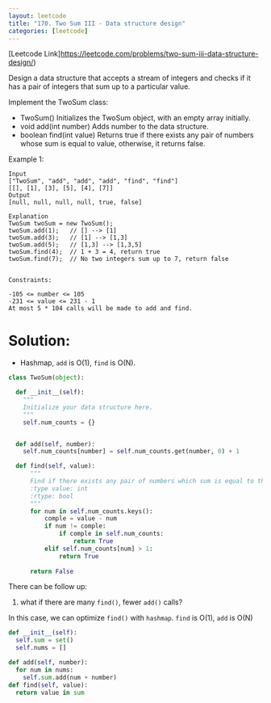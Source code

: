 ```yaml
---
layout: leetcode
title: "170. Two Sum III - Data structure design"
categories: [leetcode]
---
```


[Leetcode Link]https://leetcode.com/problems/two-sum-iii-data-structure-design/)

Design a data structure that accepts a stream of integers and checks if it has a pair of integers that sum up to a particular value.

Implement the TwoSum class:

* TwoSum() Initializes the TwoSum object, with an empty array initially.
* void add(int number) Adds number to the data structure.
* boolean find(int value) Returns true if there exists any pair of numbers whose sum is equal to value, otherwise, it returns false.

Example 1:

```
Input
["TwoSum", "add", "add", "add", "find", "find"]
[[], [1], [3], [5], [4], [7]]
Output
[null, null, null, null, true, false]

Explanation
TwoSum twoSum = new TwoSum();
twoSum.add(1);   // [] --> [1]
twoSum.add(3);   // [1] --> [1,3]
twoSum.add(5);   // [1,3] --> [1,3,5]
twoSum.find(4);  // 1 + 3 = 4, return true
twoSum.find(7);  // No two integers sum up to 7, return false
 

Constraints:

-105 <= number <= 105
-231 <= value <= 231 - 1
At most 5 * 104 calls will be made to add and find.
```

# Solution: 

* Hashmap, `add` is O(1), `find` is O(N).

```python
class TwoSum(object):

  def __init__(self):
    """
    Initialize your data structure here.
    """
    self.num_counts = {}


  def add(self, number):
    self.num_counts[number] = self.num_counts.get(number, 0) + 1

  def find(self, value):
      """
      Find if there exists any pair of numbers which sum is equal to the value.
      :type value: int
      :rtype: bool
      """
      for num in self.num_counts.keys():
          comple = value - num
          if num != comple:
              if comple in self.num_counts:
                  return True
          elif self.num_counts[num] > 1:
              return True
      
      return False
```

There can be follow up:

1. what if there are many `find()`, fewer `add()` calls?

In this case, we can optimize `find()` with `hashmap`. `find` is O(1), `add` is O(N)

```python
def __init__(self):
  self.sum = set()
  self.nums = []

def add(self, number):
  for num in nums:
    self.sum.add(num + number)
def find(self, value):
  return value in sum
```